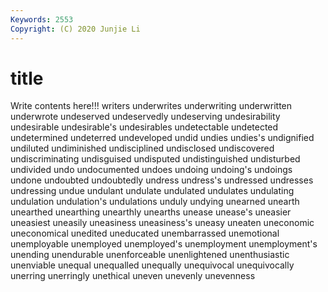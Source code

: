 ```yaml
---
Keywords: 2553
Copyright: (C) 2020 Junjie Li
---
```


# title

Write contents here!!!
writers 
underwrites 
underwriting 
underwritten 
underwrote 
undeserved 
undeservedly 
undeserving 
undesirability
undesirable 
undesirable's 
undesirables 
undetectable 
undetected 
undetermined 
undeterred 
undeveloped 
undid 
undies
undies's 
undignified 
undiluted 
undiminished 
undisciplined 
undisclosed 
undiscovered 
undiscriminating 
undisguised 
undisputed
undistinguished 
undisturbed 
undivided 
undo 
undocumented 
undoes 
undoing 
undoing's 
undoings 
undone
undoubted 
undoubtedly 
undress 
undress's 
undressed 
undresses 
undressing 
undue 
undulant 
undulate
undulated 
undulates 
undulating 
undulation 
undulation's 
undulations 
unduly 
undying 
unearned 
unearth
unearthed 
unearthing 
unearthly 
unearths 
unease 
unease's 
uneasier 
uneasiest 
uneasily 
uneasiness
uneasiness's 
uneasy 
uneaten 
uneconomic 
uneconomical 
unedited 
uneducated 
unembarrassed 
unemotional 
unemployable
unemployed 
unemployed's 
unemployment 
unemployment's 
unending 
unendurable 
unenforceable 
unenlightened 
unenthusiastic 
unenviable
unequal 
unequalled 
unequally 
unequivocal 
unequivocally 
unerring 
unerringly 
unethical 
uneven 
unevenly
unevenness 
